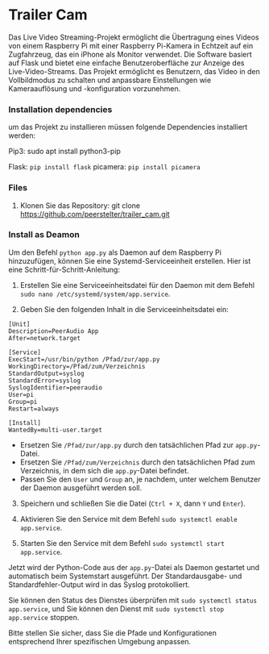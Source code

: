 # Trailer Cam
Das Live Video Streaming-Projekt ermöglicht die Übertragung eines Videos von einem Raspberry Pi mit einer Raspberry Pi-Kamera in Echtzeit auf ein Zugfahrzeug, das ein iPhone als Monitor verwendet. Die Software basiert auf Flask und bietet eine einfache Benutzeroberfläche zur Anzeige des Live-Video-Streams. Das Projekt ermöglicht es Benutzern, das Video in den Vollbildmodus zu schalten und anpassbare Einstellungen wie Kameraauflösung und -konfiguration vorzunehmen.

### Installation dependencies
um das Projekt zu installieren müssen folgende Dependencies installiert werden:

Pip3: sudo apt install python3-pip

Flask: `pip install flask`
picamera: `pip install picamera`

### Files
1. Klonen Sie das Repository:
git clone https://github.com/peerstelter/trailer_cam.git



### Install as Deamon
Um den Befehl `python app.py` als Daemon auf dem Raspberry Pi hinzuzufügen, können Sie eine Systemd-Serviceeinheit erstellen. Hier ist eine Schritt-für-Schritt-Anleitung:

1. Erstellen Sie eine Serviceeinheitsdatei für den Daemon mit dem Befehl `sudo nano /etc/systemd/system/app.service`.

2. Geben Sie den folgenden Inhalt in die Serviceeinheitsdatei ein:
```plaintext
[Unit]
Description=PeerAudio App
After=network.target

[Service]
ExecStart=/usr/bin/python /Pfad/zur/app.py
WorkingDirectory=/Pfad/zum/Verzeichnis
StandardOutput=syslog
StandardError=syslog
SyslogIdentifier=peeraudio
User=pi
Group=pi
Restart=always

[Install]
WantedBy=multi-user.target
```
- Ersetzen Sie `/Pfad/zur/app.py` durch den tatsächlichen Pfad zur `app.py`-Datei.
- Ersetzen Sie `/Pfad/zum/Verzeichnis` durch den tatsächlichen Pfad zum Verzeichnis, in dem sich die `app.py`-Datei befindet.
- Passen Sie den `User` und `Group` an, je nachdem, unter welchem Benutzer der Daemon ausgeführt werden soll.

3. Speichern und schließen Sie die Datei (`Ctrl + X`, dann `Y` und `Enter`).

4. Aktivieren Sie den Service mit dem Befehl `sudo systemctl enable app.service`.

5. Starten Sie den Service mit dem Befehl `sudo systemctl start app.service`.

Jetzt wird der Python-Code aus der `app.py`-Datei als Daemon gestartet und automatisch beim Systemstart ausgeführt. Der Standardausgabe- und Standardfehler-Output wird in das Syslog protokolliert.

Sie können den Status des Dienstes überprüfen mit `sudo systemctl status app.service`, und Sie können den Dienst mit `sudo systemctl stop app.service` stoppen.

Bitte stellen Sie sicher, dass Sie die Pfade und Konfigurationen entsprechend Ihrer spezifischen Umgebung anpassen.
